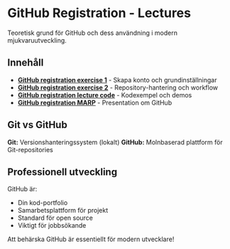 # GitHub Registration - Lectures

Teoretisk grund för GitHub och dess användning i modern mjukvaruutveckling.

## Innehåll

- **[GitHub registration exercise 1](github_registration_exercise_1.md)** - Skapa konto och grundinställningar
- **[GitHub registration exercise 2](github_registration_exercise_2.md)** - Repository-hantering och workflow
- **[GitHub registration lecture code](github_registration_lecture_code.md)** - Kodexempel och demos
- **[GitHub registration MARP](github_registration_marp.md)** - Presentation om GitHub

## Git vs GitHub

**Git:** Versionshanteringssystem (lokalt)
**GitHub:** Molnbaserad plattform för Git-repositories

## Professionell utveckling

GitHub är:
- Din kod-portfolio
- Samarbetsplattform för projekt
- Standard för open source
- Viktigt för jobbsökande

Att behärska GitHub är essentiellt för modern utvecklare!